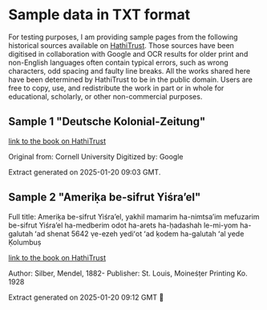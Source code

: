 # Sample data in TXT format

For testing purposes, I am providing sample pages from the following historical sources available on [HathiTrust](https://www.hathitrust.org). Those sources have been digitised in collaboration with
Google and OCR results for older print and non-English languages often contain typical errors, such as wrong characters, odd spacing and faulty line breaks. All the works shared here have been determined by HathiTrust to be in the public domain. Users are free to copy, use, and redistribute the
work in part or in whole for educational, scholarly, or other non-commercial purposes.

## Sample 1 "Deutsche Kolonial-Zeitung"

[link to the book on HathiTrust](https://hdl.handle.net/2027/coo.31924011810532)

Original from: Cornell University
Digitized by:  Google

Extract generated on 2025-01-20 09:03 GMT.

## Sample 2 "Ameriḳa be-sifrut Yiśraʼel"

Full title: Ameriḳa be-sifrut Yiśraʼel, yakhil mamarim ha-nimtsaʼim
	   mefuzarim be-sifrut Yiśraʼel ha-medberim odot ha-arets
	   ha-ḥadashah le-mi-yom ha-galutah ʻad shenat 5642 ṿe-ezeh yediʻot
	   ʻad ḳodem ha-galutah ʻal yede Ḳolumbuṣ

[link to the book on HathiTrust](https://hdl.handle.net/2027/coo.31924026855175)
    
Author:    Silber, Mendel, 1882-
Publisher: St. Louis, Moineśṭer Printing Ko. 1928

Extract generated on 2025-01-20 09:12 GMT

